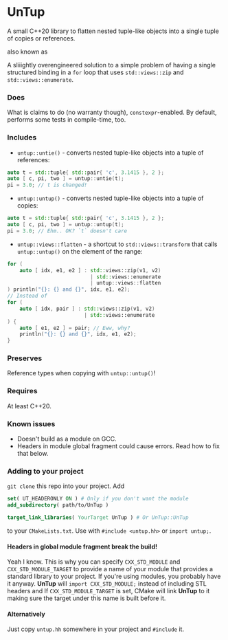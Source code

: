 # UnTup

A small C++20 library to flatten nested tuple-like objects into a single tuple
of copies or references.

also known as

A sliiightly overengineered solution to a simple problem of having a single
structured binding in a `for` loop that uses `std::views::zip` and
`std::views::enumerate`.

### Does
What is claims to do (no warranty though), `constexpr`-enabled. By default,
performs some tests in compile-time, too.

### Includes

* `untup::untie()` - converts nested tuple-like objects into a tuple of
references:
```c++
auto t = std::tuple{ std::pair{ 'c', 3.1415 }, 2 };
auto [ c, pi, two ] = untup::untie(t);
pi = 3.0; // t is changed!
```
* `untup::untup()` - converts nested tuple-like objects into a tuple of copies:
```c++
auto t = std::tuple{ std::pair{ 'c', 3.1415 }, 2 };
auto [ c, pi, two ] = untup::untup(t);
pi = 3.0; // Ehm.. OK? `t` doesn't care
```
* `untup::views::flatten` - a shortcut to `std::views::transform` that calls
`untup::untup()` on the element of the range:
```c++
for (
    auto [ idx, e1, e2 ] : std::views::zip(v1, v2)
                           | std::views::enumerate
                           | untup::views::flatten
) println("{}: {} and {}", idx, e1, e2);
// Instead of
for (
    auto [ idx, pair ] : std::views::zip(v1, v2)
                         | std::views::enumerate
) {
    auto [ e1, e2 ] = pair; // Eww, why?
    println("{}: {} and {}", idx, e1, e2);
}
```

### Preserves
Reference types when copying with `untup::untup()`!

### Requires
At least C++20.

### Known issues
* Doesn't build as a module on GCC.
* Headers in module global fragment could cause errors. Read how to fix that
  below.

### Adding to your project

`git clone` this repo into your project. Add
```cmake
set( UT_HEADERONLY ON ) # Only if you don't want the module
add_subdirectory( path/to/UnTup )

target_link_libraries( YourTarget UnTup ) # Or UnTup::UnTup
```
to your `CMakeLists.txt`.
Use with `#include <untup.hh>` or `import untup;`.

#### Headers in global module fragment break the build!
Yeah I know. This is why you can specify `CXX_STD_MODULE` and
`CXX_STD_MODULE_TARGET` to provide a name of your module that provides a standard
library to your project. If you're using modules, you probably have it anyway.
**UnTup** will `import CXX_STD_MODULE;` instead of including STL headers and
If `CXX_STD_MODULE_TARGET` is set, CMake will link **UnTup** to it making sure the target under this name is built before it.

#### Alternatively

Just copy `untup.hh` somewhere in your project and `#include` it.
